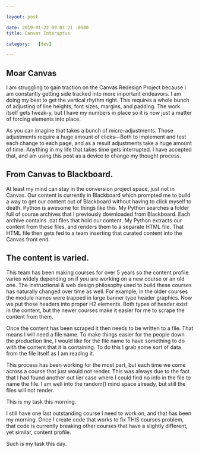 ```yaml
---

layout: post

date: 2019-01-22 09:03:21 -0500
title: Canvas Interuptus

category:   [dev]

---
```


## Moar Canvas

I am struggling to gain traction on the Canvas Redesign Project because I am constantly getting side tracked into more important endeavors. I am doing my best to get the vertical rhythm right. This requires a whole bunch of adjusting of line heights, font sizes, margins, and padding. The work itself gets tweak-y, but I have my numbers in place so it is now just a matter of forcing elements into place. 

As you can imagine that takes a bunch of micro-adjustments. Those adjustments require a huge amount of clicks&mdash;Both to implement and test each change to each page, and as a result adjustments take a huge amount of time. Anything in my life that takes time gets interrupted. I have accepted that, and am using this post as a device to change my thought process. 

## From Canvas to Blackboard. 

At least my mind can stay in the conversion project space, just not in Canvas. Our content is currently in Blackboard which prompted me to build a way to get our content out of Blackboard without having to click myself to death. Python is awesome for things like this. My Python searches a folder full of course archives that I previously downloaded from Blackboard. Each archive contains .dat files that hold our content. My Python extracts our content from these files, and renders them to a separate HTML file. That HTML file then gets fed to a team inserting that curated content into the Canvas front end.

## The content is varied.

This team has been making courses for over 5 years so the content profile varies widely depending on if you are working on a new course or an old one. The instructional & web design philosophy used to build these courses has naturally changed over time as well. For example, in the older courses the module names were trapped in large banner type header graphics. Now we put those headers into proper H2 elements. Both types of header exist in the content, but the newer courses make it easier for me to scrape the content from them. 

Once the content has been scraped it then needs to be written to a file. That means I will need a file name. To make things easier for the people down the production line, I would like for the file name to have something to do with the content that it is containing. To do this I grab some sort of data from the file itself as I am reading it. 

This process has been working for the most part, but each time we come across a course that just would not render. This was always due to the fact that I had found another out lier case where I could find no info in the file to name the file. I am well into the random() mind space already, but still the files will not render. 

This is my task this morning. 

I still have one last outstanding course I need to work on, and that has been my morning. Once I create code that works to fix THIS courses problem, that code is currently breaking other courses that have a slightly different, yet similar, content profile. 

Such is my task this day. 